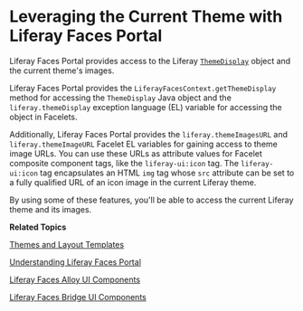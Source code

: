 # Leveraging the Current Theme with Liferay Faces Portal [](id=leveraging-the-current-theme-with-liferay-faces-portal)

Liferay Faces Portal provides access to the Liferay [`ThemeDisplay`](http://docs.liferay.com/portal/6.2/javadocs/com/liferay/portal/theme/ThemeDisplay.html)
object and the current theme's images. 

Liferay Faces Portal provides the `LiferayFacesContext.getThemeDisplay` method
for accessing the `ThemeDisplay` Java object and the `liferay.themeDisplay`
exception language (EL) variable for accessing the object in Facelets.

Additionally, Liferay Faces Portal provides the `liferay.themeImagesURL` and
`liferay.themeImageURL` Facelet EL variables for gaining access to theme image
URLs. You can use these URLs as attribute values for Facelet composite component
tags, like the `liferay-ui:icon` tag. The `liferay-ui:icon` tag encapsulates an
HTML `img` tag whose `src` attribute can be set to a fully qualified URL of an
icon image in the current Liferay theme.

By using some of these features, you'll be able to access the current Liferay
theme and its images. 

**Related Topics**

[Themes and Layout Templates](/develop/tutorials-jsf-test/-/knowledge_base/tutorials-test-jsf/themes-and-layout-templates)

[Understanding Liferay Faces Portal](/develop/tutorials-jsf-test/-/knowledge_base/tutorials-test-jsf/understanding-liferay-faces-portal)

[Liferay Faces Alloy UI Components](/develop/tutorials-jsf-test/-/knowledge_base/tutorials-test-jsf/liferay-faces-alloy-ui-components)

[Liferay Faces Bridge UI Components](/develop/tutorials-jsf-test/-/knowledge_base/tutorials-test-jsf/liferay-faces-bridge-ui-components)
